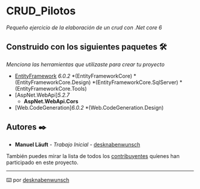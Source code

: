 # CRUD_Pilotos

_Pequeño ejercicio de la elaboración de un crud con .Net core 6_



## Construido con los siguientes paquetes 🛠️

_Menciona las herramientas que utilizaste para crear tu proyecto_

* [EntityFramework](https://docs.microsoft.com/en-us/ef/) _6.0.2_
	*(EntityFrameworkCore) 
	*(EntityFrameworkCore.Design) 
	*(EntityFrameworkCore.SqlServer)
	*(EntityFrameworkCore.Tools)
* [AspNet.WebApi]_5.2.7_
	* **AspNet.WebApi.Cors**
* [Web.CodeGeneration]_6.0.2_
	*(Web.CodeGeneration.Design)


## Autores ✒️



* **Manuel Läuft** - *Trabajo Inicial* - [desknabenwunsch](https://github.com/desknabenwunsch)

También puedes mirar la lista de todos los [contribuyentes](https://github.com/your/project/contributors) quíenes han participado en este proyecto. 



---
⌨️ por [desknabenwunsch](https://github.com/desknabenwunsch)
